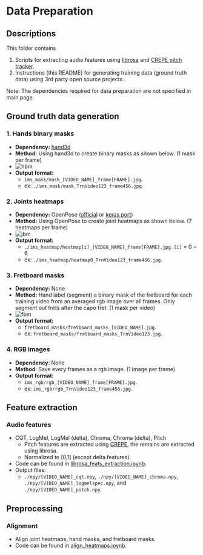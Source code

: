 # Data Preparation
## Descriptions
This folder contains 
  1. Scripts for extracting audio features using [librosa](https://librosa.github.io/librosa/) and [CREPE pitch tracker](https://github.com/marl/crepe).
  2. Instructions (this README) for generating training data (ground truth data) using 3rd party open source projects.

Note: The dependencies required for data preparation are not specified in main page.

## Ground truth data generation

### 1. Hands binary masks
  - **Dependency:** [hand3d](https://github.com/lmb-freiburg/hand3d)
  - **Method:** Using hand3d to create binary masks as shown below. (1 mask per frame)
  - ![hbm](https://github.com/shaoanlu/Audio2Guitarist-GAN/raw/master/readme_ims/mask.jpg)
  - **Output format:**
    - `ims_mask/mask_[VIDEO_NAME]_frame[FRAME].jpg`.
    - ex: `./ims_mask/mask_TrnVideo123_frame456.jpg`.
### 2. Joints heatmaps
  - **Dependency:** OpenPose ([official](https://github.com/CMU-Perceptual-Computing-Lab/openpose) or [keras port](https://github.com/michalfaber/keras_Realtime_Multi-Person_Pose_Estimation))
  - **Method:** Using OpenPose to create joint heatmaps as shown below. (7 heatmaps per frame)
  - ![jbm](https://github.com/shaoanlu/Audio2Guitarist-GAN/raw/master/readme_ims/heatmap.jpg)
  - **Output format:**
    - `./ims_heatmap/heatmap[i]_[VIDEO_NAME]_frame[FRAME].jpg`. `[i]` = 0 ~ 6
    - ex: `./ims_heatmap/heatmap0_TrnVideo123_frame456.jpg`.
### 3. Fretboard masks
  - **Dependency:** None
  - **Method:** Hand label (segment) a binary mask of the fretboard for each training video from an averaged rgb image over all frames. Only segment out frets after the capo fret. (1 mask per video)
  - ![fbm](https://github.com/shaoanlu/Audio2Guitarist-GAN/raw/master/readme_ims/fretboard.jpg)
  - **Output format:**
    - `fretboard_masks/fretboard_masks_[VIDEO_NAME].jpg`.
    - ex: `fretboard_masks/fretboard_masks_TrnVideo123.jpg`.
### 4. RGB images
  - **Dependency**: None
  - **Method**: Save every frames as a rgb image. (1 image per frame)
  - **Output format:**
    - `ims_rgb/rgb_[VIDEO_NAME]_frame[FRAME].jpg`.
    - ex: `ims_rgb/rgb_TrnVideo123_frame456.jpg`.
  
## Feature extraction

### Audio features
  - CQT, LogMel, LogMel (delta), Chroma, Chroma (delta), Pitch
    - Pitch features are extracted using [CREPE](https://github.com/marl/crepe), the remains are extracted using librosa.
    - Normalized to [0,1] (except delta features).
  - Code can be found in [librosa_feats_extraction.ipynb]().
  - Output files:
    - `./npy/[VIDEO_NAME]_cqt.npy`, `./npy/[VIDEO_NAME]_chroma.npy`, `./npy/[VIDEO_NAME]_logmelspec.npy`, and `./npy/[VIDEO_NAME]_pitch.npy`.
  
## Preprocessing
### Alignment
  - Align joint heatmaps, hand masks, and fretboard masks.
  - Code can be found in [align_heatmaps.ipynb]().
